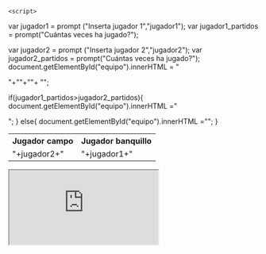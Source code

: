 <html>
<head>

</head>

<body>

<table id="equipo">

  
    <script>

  var jugador1 = prompt ("Inserta jugador 1","jugador1");
  var jugador1_partidos = prompt("Cuántas veces ha jugado?");
  
  var jugador2 = prompt ("Inserta jugador 2","jugador2");
  var jugador2_partidos = prompt("Cuántas veces ha jugado?");
 document.getElementById("equipo").innerHTML = "<tr>"+"<th>Jugador campo</th>"+"<th>Jugador banquillo</th>"+ "</tr>";
 
  if(jugador1_partidos>jugador2_partidos){
      document.getElementById("equipo").innerHTML ="<td>"+jugador2+"</td>"; 
  } else{
      document.getElementById("equipo").innerHTML ="<td>"+jugador1+"</td>"; 
  }

  </script>
  


</table>
 

<iframe src="https://docs.google.com/spreadsheets/d/e/2PACX-1vQOE_9bEOm09uCWQ1869mcVtVKttCmfhV9adduXEB2GXcGXpkUUioH9YP53r_o71KQ8PsJasVpGpPXw/pubhtml?widget=true&amp;headers=false"></iframe>
 
 </body>
</html>



